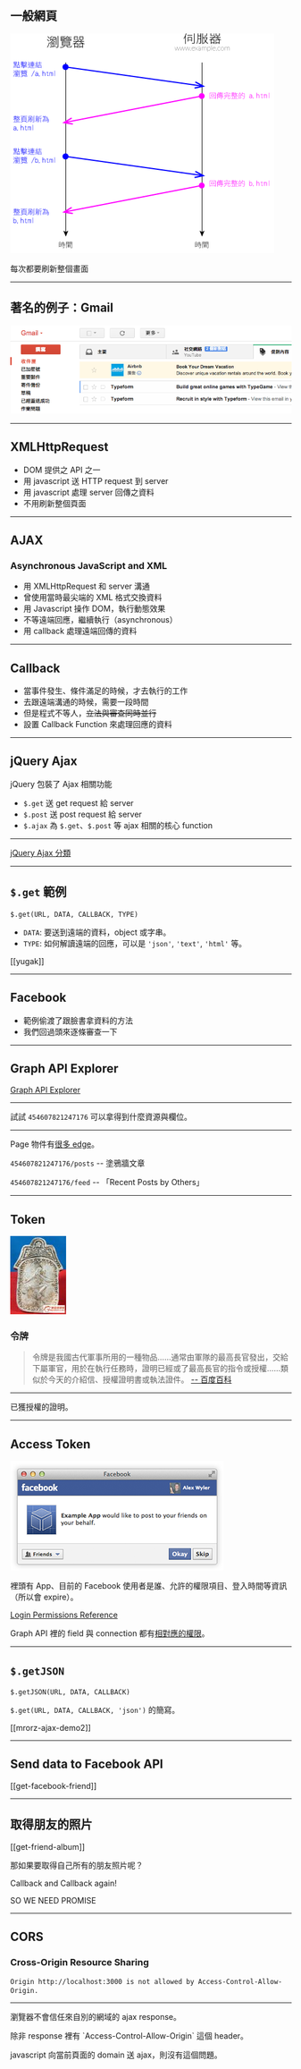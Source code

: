 一般網頁
-------

![Round-trip websites](images/http/round-trip.png?borderless)

每次都要刷新整個畫面

---

著名的例子：Gmail
---

![gmail](images/http/gmail.png)

---

XMLHttpRequest
-------------
* DOM 提供之 API 之一
* 用 javascript 送 HTTP request 到 server
* 用 javascript 處理 server 回傳之資料
* 不用刷新整個頁面

---

AJAX
-------

### Asynchronous JavaScript and XML

<ul>
  <li class="fragment">用 XMLHttpRequest 和 server 溝通</li>
  <li class="fragment">曾使用當時最尖端的 XML 格式交換資料</li>
  <li class="fragment">用 Javascript 操作 DOM，執行動態效果</li>
  <li class="fragment">不等遠端回應，繼續執行（asynchronous）</li>
  <li class="fragment">用 callback 處理遠端回傳的資料</li>
</ul>

---

Callback
---

<ul>
  <li class="fragment">當事件發生、條件滿足的時候，才去執行的工作</li>
  <li class="fragment">去跟遠端溝通的時候，需要一段時間</li>
  <li class="fragment">但是程式不等人，<strike>立法與審查同時並行</strike></li>
  <li class="fragment">設置 Callback Function 來處理回應的資料</li>
</ul>


---

jQuery Ajax
-------------

jQuery 包裝了 Ajax 相關功能

* `$.get` 送 get request 給 server
* `$.post` 送 post request 給 server
* `$.ajax` 為 `$.get`、`$.post` 等 ajax 相關的核心 function

- - -

[jQuery Ajax 分類](http://api.jquery.com/category/ajax/)

---

`$.get` 範例
-------------

```
$.get(URL, DATA, CALLBACK, TYPE)
```

* `DATA`: 要送到遠端的資料，object 或字串。
* `TYPE`: 如何解讀遠端的回應，可以是 `'json'`, `'text'`, `'html'` 等。

[[yugak]]

---

Facebook
---
- 範例偷渡了跟臉書拿資料的方法
- 我們回過頭來逐條審查一下


---

Graph API Explorer
-------------------

[Graph API Explorer](https://developers.facebook.com/tools/explorer)

- - -

試試 `454607821247176` 可以拿得到什麼資源與欄位。

- - -

Page 物件有[很多 edge](https://developers.facebook.com/docs/graph-api/reference/page#edges)。

`454607821247176/posts` -- 塗鴉牆文章

`454607821247176/feed` -- 「Recent Posts by Others」

---

Token
-----

![令牌](images/http/token.jpg)

### 令牌

> 令牌是我國古代軍事所用的一種物品......通常由軍隊的最高長官發出，交給下屬軍官，用於在執行任務時，證明已經或了最高長官的指令或授權......類似於今天的介紹信、授權證明書或執法證件。
<a href="http://baike.baidu.com/view/544102.htm">-- 百度百科</a>

<div class="fragment">
  <hr>

  已獲授權的證明。
</div>

---

Access Token
------------

![進階授權畫面](images/http/extended.png)

裡頭有 App、目前的 Facebook 使用者是誰、允許的權限項目、登入時間等資訊（所以會 expire）。

[Login Permissions Reference](https://developers.facebook.com/docs/reference/login/#permissions)

Graph API 裡的 field 與 connection 都有[相對應的權限](https://developers.facebook.com/docs/graph-api/reference/page)。

---


`$.getJSON`
-------------

```
$.getJSON(URL, DATA, CALLBACK)
```

`$.get(URL, DATA, CALLBACK, 'json')` 的簡寫。

[[mrorz-ajax-demo2]]

---


Send data to Facebook API
---

[[get-facebook-friend]]

---

取得朋友的照片
---
[[get-friend-album]]
<p class="fragment">那如果要取得自己所有的朋友照片呢？</p>
<p class="fragment">Callback and Callback again!</p>
<p class="fragment">SO WE NEED PROMISE</p>

---

CORS
-------------

### Cross-Origin Resource Sharing

```
Origin http://localhost:3000 is not allowed by Access-Control-Allow-Origin.
```

<hr>

<p class="fragment">
瀏覽器不會信任來自別的網域的 ajax response。
</p>

<p class="fragment">
除非 response 裡有 `Access-Control-Allow-Origin` 這個 header。
</p>

<p class="fragment">
javascript 向當前頁面的 domain 送 ajax，則沒有這個問題。
</p>
